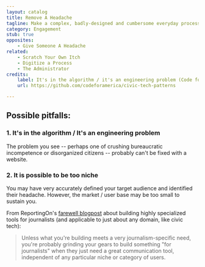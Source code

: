 ```yaml
---
layout: catalog
title: Remove A Headache
tagline: Make a complex, badly-designed and cumbersome everyday process easier, and the result may be a completely different interaction.
category: Engagement
stub: true
opposites:
    - Give Someone A Headache
related:
    - Scratch Your Own Itch
    - Digitize a Process
    - The Administrator
credits:
    label: It's in the algorithm / it's an engineering problem (Code for America)
    url: https://github.com/codeforamerica/civic-tech-patterns

---
```


## Possible pitfalls: 

### 1. It's in the algorithm / It's an engineering problem

The problem you see -- perhaps one of crushing bureaucratic incompetence or disorganized citizens -- probably can't be fixed with a website.

### 2. It is possible to be too niche

You may have very accurately defined your target audience and identified their headache. However, the market / user base may be too small to sustain you. 

From ReportingOn's [farewell blogpost](http://ec2-23-21-180-28.compute-1.amazonaws.com/idealab/2010/12/lessons-learned-from-reportingon363) about building highly specialized tools for journalists (and applicable to just about any domain, like civic tech):

> Unless what you're building meets a very journalism-specific need, you're probably grinding your gears to build something "for journalists" when they just need a great communication tool, independent of any particular niche or category of users.